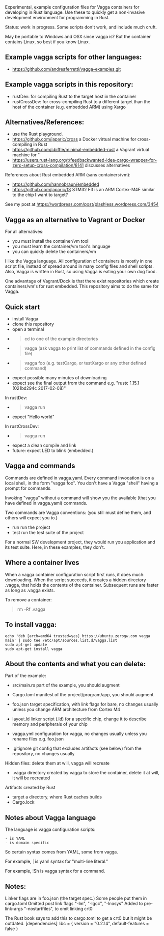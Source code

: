 

Experimental, example configuration files for Vagga containers for developing in Rust language.
Use these to quickly get a non-invasive development environment for programming in Rust.

Status:  work in progress.  Some scripts don't work, and include much cruft.

May be portable to Windows and OSX since vagga is?  But the container contains Linux, so best if you know Linux.


Example vagga scripts for other languages:
-

 - https://github.com/andreaferretti/vagga-examples.git


Example vagga scripts in this repository:
-

 - rustDev: for compiling Rust to the target host in the container
 - rustCrossDev: for cross-compiling Rust to a different target than the host of the container (e.g. embedded ARM) using Xargo


Alternatives/References:
-

  - use the Rust playground.
  - https://github.com/japaric/cross  a Docker virtual machine for cross-compiling in Rust
  - https://github.com/cbiffle/minimal-embedded-rust a Vagrant virtual machine for "
  - https://users.rust-lang.org/t/feedbackwanted-idea-cargo-wrapper-for-zero-setup-cross-compilation/8141  discusses alternatives

References about Rust embedded ARM (sans containers/vm):
  - https://github.com/hannobraun/embedded
  - https://github.com/japaric/f3   STM32 F3 is an ARM Cortex-M4F similar to the chip I want to target?


See my post at https://wordpress.com/post/plashless.wordpress.com/3454


Vagga as an alternative to Vagrant or Docker
-

For all alternatives:

 - you must install the container/vm tool
 - you must learn the container/vm tool's language
 - you can quickly delete the containers/vm

I like the Vagga language.  All configuration of containers is mostly in one script file, instead of spread around in many config files and shell scripts.  Also, Vagga is written in Rust, so using Vagga is eating your own dog food.

One advantage of Vagrant/Dock is that there exist repositories which create containers/vm's for rust embedded.
This repository aims to do the same for Vagga.


Quick start
-

 - install Vagga
 - clone this repository
 - open a terminal
 - >cd to one of the example directories
 - >vagga   (ask vagga to print list of commands defined in the config file)
 - >vagga foo  (e.g. testCargo, or testXargo or any other defined  command)
 - expect possible many minutes of downloading
 - expect see the final output from the command e.g. "rustc 1.15.1 (021bd294c 2017-02-08)"


In rustDev:

 - >vagga run
 - expect "Hello world" 

In rustCrossDev:

 - >vagga run
 - expect a clean compile and link
 - future: expect LED to blink (embedded.)

Vagga and commands
-

Commands are defined in vagga.yaml.  Every command invocation is on a local shell, in the form "vagga foo".  You don't have a Vagga "shell" having a prompt for commands.

Invoking "vagga" without a command will show you the available (that you have defined in vagga.yaml) commands.

Two commands are Vagga conventions:  (you still must define them, and others will expect you to.)

 - run   run the project
 - test  run the test suite of the project
    
For a normal SW development project, they would run you application and its test suite.  Here, in these examples, they don't.
    

Where a container lives
-

When a vagga container configuration script first runs, it does much downloading.  When the script succeeds, it creates a hidden directory .vagga, that holds the contents of the container.  Subsequent runs are faster as long as .vagga exists.

To remove a container:

>rm -Rf .vagga


To install vagga:
-

    echo 'deb [arch=amd64 trusted=yes] https://ubuntu.zerogw.com vagga main' | sudo tee /etc/apt/sources.list.d/vagga.list
    sudo apt-get update
    sudo apt-get install vagga


About the contents and what you can delete:
-

Part of the example:

 - src/main.rs   part of the example, you should augment
 - Cargo.toml  manifest of the project/program/app, you should augment

 - foo.json   target specification, with link flags for bare, no changes usually unless you change ARM architecture from Cortex M4
 - layout.ld  linker script (.ld) for a specific chip, change it to describe memory and peripherals of your chip

 - vagga.yml   configuration for vagga, no changes usually unless you rename files e.g. foo.json
 - .gitignore git config that excludes artifacts (see below) from the repository, no changes usually


Hidden files: delete them at will, vagga will recreate

 - .vagga  directory created by vagga to store the container, delete it at will, it will be recreated

Artifacts created by Rust

 - target   a directory, where Rust caches builds
 - Cargo.lock



Notes about Vagga language
-

The language is vagga configuration scripts:

    - is YAML
    - is domain specific
    
So certain syntax comes from YAML, some from vagga.

For example, | is yaml syntax for "multi-line literal."

For example, !Sh is vagga syntax for a command.


Notes:
-

Linker flags are in foo.json (the target spec.)  Some people put them in cargo.toml
Omitted post link flags   "-lm", "-lgcc", "-lnosys"
Added to pre-link-args  "-nostartfiles",     to omit linking crt0

The Rust book says to add this to cargo.toml to get a crt0 but it might be outdated.
[dependencies]
libc = { version = "0.2.14", default-features = false }





